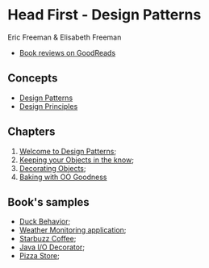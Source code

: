 # Head First - Design Patterns

Eric Freeman & Elisabeth Freeman

- [Book reviews on GoodReads](https://www.goodreads.com/book/show/58128.Head_First_Design_Patterns)

## Concepts

- [Design Patterns](design_patterns.md)
- [Design Principles](design_principles.md)

## Chapters

1. [Welcome to Design Patterns](welcome_to_design_patterns.md);
2. [Keeping your Objects in the know](keeping_your_objects_in_the_know.md);
3. [Decorating Objects](decorating_objects.md);
4. [Baking with OO Goodness](baking_with_oo_goodness.md)

## Book's samples

- [Duck Behavior](01_duck_behavior);
- [Weather Monitoring application](02_weather_monitoring_application);
- [Starbuzz Coffee](03_starbuzz_coffee);
- [Java I/O Decorator](04_java_io_decorator);
- [Pizza Store](05_pizza_store);
